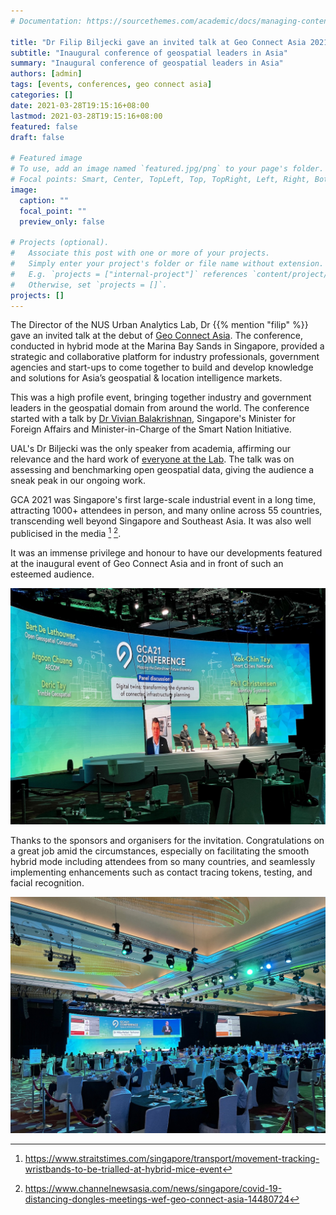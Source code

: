 ```yaml
---
# Documentation: https://sourcethemes.com/academic/docs/managing-content/

title: "Dr Filip Biljecki gave an invited talk at Geo Connect Asia 2021"
subtitle: "Inaugural conference of geospatial leaders in Asia"
summary: "Inaugural conference of geospatial leaders in Asia"
authors: [admin]
tags: [events, conferences, geo connect asia]
categories: []
date: 2021-03-28T19:15:16+08:00
lastmod: 2021-03-28T19:15:16+08:00
featured: false
draft: false

# Featured image
# To use, add an image named `featured.jpg/png` to your page's folder.
# Focal points: Smart, Center, TopLeft, Top, TopRight, Left, Right, BottomLeft, Bottom, BottomRight.
image:
  caption: ""
  focal_point: ""
  preview_only: false

# Projects (optional).
#   Associate this post with one or more of your projects.
#   Simply enter your project's folder or file name without extension.
#   E.g. `projects = ["internal-project"]` references `content/project/deep-learning/index.md`.
#   Otherwise, set `projects = []`.
projects: []
---
```


The Director of the NUS Urban Analytics Lab, Dr {{% mention "filip" %}} gave an invited talk at the debut of [Geo Connect Asia](https://www.geoconnectasia.com).
The conference, conducted in hybrid mode at the Marina Bay Sands in Singapore, provided a strategic and collaborative platform for industry professionals, government agencies and start-ups to come together to build and develop knowledge and solutions for Asia’s geospatial & location intelligence markets.

This was a high profile event, bringing together industry and government leaders in the geospatial domain from around the world.
The conference started with a talk by [Dr Vivian Balakrishnan](https://en.wikipedia.org/wiki/Vivian_Balakrishnan), Singapore's Minister for Foreign Affairs and Minister-in-Charge of the Smart Nation Initiative.

UAL's Dr Biljecki was the only speaker from academia, affirming our relevance and the hard work of [everyone at the Lab](/people).
The talk was on assessing and benchmarking open geospatial data, giving the audience a sneak peak in our ongoing work.

GCA 2021 was Singapore's first large-scale industrial event in a long time, attracting 1000+ attendees in person, and many online across 55 countries, transcending well beyond Singapore and Southeast Asia.
It was also well publicised in the media [^1] [^2].

It was an immense privilege and honour to have our developments featured at the inaugural event of Geo Connect Asia and in front of such an esteemed audience.

![](IMG_1643.jpeg)

Thanks to the sponsors and organisers for the invitation.
Congratulations on a great job amid the circumstances, especially on facilitating the smooth hybrid mode including attendees from so many countries, and seamlessly implementing enhancements such as contact tracing tokens, testing, and facial recognition.

![](IMG_1596.jpeg)

[^1]: https://www.straitstimes.com/singapore/transport/movement-tracking-wristbands-to-be-trialled-at-hybrid-mice-event

[^2]: https://www.channelnewsasia.com/news/singapore/covid-19-distancing-dongles-meetings-wef-geo-connect-asia-14480724
